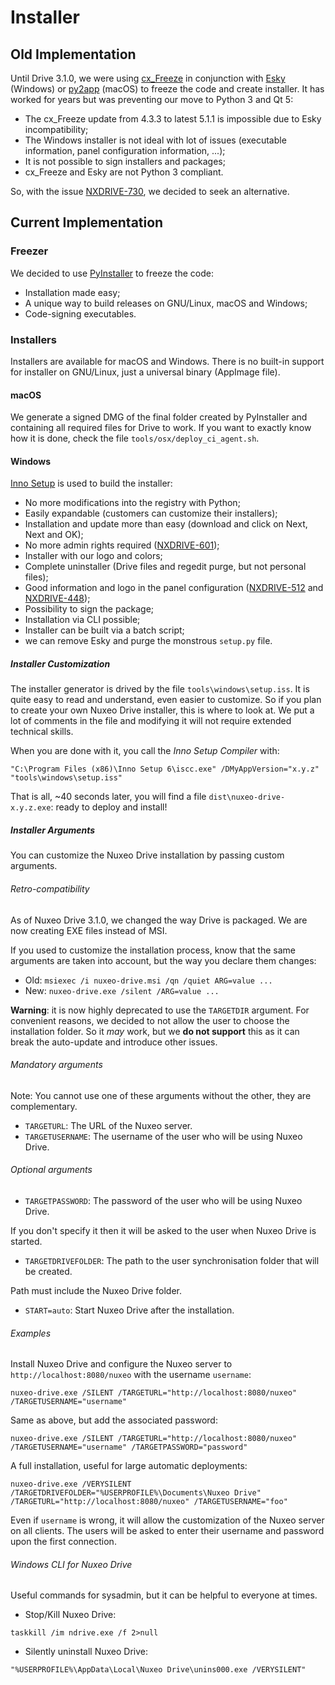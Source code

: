 # Installer

## Old Implementation

Until Drive 3.1.0, we were using [cx_Freeze](https://pypi.org/project/cx_Freeze/) in conjunction with [Esky](https://pypi.org/project/esky/) (Windows) or [py2app](https://pypi.org/project/py2app/) (macOS) to freeze the code and create installer.
It has worked for years but was preventing our move to Python 3 and Qt 5:

- The cx_Freeze update from 4.3.3 to latest 5.1.1 is impossible due to Esky incompatibility;
- The Windows installer is not ideal with lot of issues (executable information, panel configuration information, ...);
- It is not possible to sign installers and packages;
- cx_Freeze and Esky are not Python 3 compliant.

So, with the issue [NXDRIVE-730](https://hyland.atlassian.net/browse/NXDRIVE-730), we decided to seek an alternative.

## Current Implementation

### Freezer

We decided to use [PyInstaller](http://www.pyinstaller.org/) to freeze the code:

- Installation made easy;
- A unique way to build releases on GNU/Linux, macOS and Windows;
- Code-signing executables.

### Installers

Installers are available for macOS and Windows.
There is no built-in support for installer on GNU/Linux, just a universal binary (AppImage file).

#### macOS

We generate a signed DMG of the final folder created by PyInstaller and containing all required files for Drive to work.
If you want to exactly know how it is done, check the file `tools/osx/deploy_ci_agent.sh`.

#### Windows

[Inno Setup](http://www.jrsoftware.org/) is used to build the installer:

- No more modifications into the registry with Python;
- Easily expandable (customers can customize their installers);
- Installation and update more than easy (download and click on Next, Next and OK);
- No more admin rights required ([NXDRIVE-601](https://hyland.atlassian.net/browse/NXDRIVE-601));
- Installer with our logo and colors;
- Complete uninstaller (Drive files and regedit purge, but not personal files);
- Good information and logo in the panel configuration ([NXDRIVE-512](https://hyland.atlassian.net/browse/NXDRIVE-512) and [NXDRIVE-448](https://hyland.atlassian.net/browse/NXDRIVE-448));
- Possibility to sign the package;
- Installation via CLI possible;
- Installer can be built via a batch script;
- we can remove Esky and purge the monstrous `setup.py` file.

##### Installer Customization

The installer generator is drived by the file `tools\windows\setup.iss`. It is quite easy to read and understand, even easier to customize.
So if you plan to create your own Nuxeo Drive installer, this is where to look at. We put a lot of comments in the file and modifying it will not require extended technical skills.

When you are done with it, you call the *Inno Setup Compiler* with:

[//]: # (XXX_INNO_SETUP)

```batch
"C:\Program Files (x86)\Inno Setup 6\iscc.exe" /DMyAppVersion="x.y.z" "tools\windows\setup.iss"
```

That is all, ~40 seconds later, you will find a file `dist\nuxeo-drive-x.y.z.exe`: ready to deploy and install!

##### Installer Arguments

You can customize the Nuxeo Drive installation by passing custom arguments.

###### Retro-compatibility

As of Nuxeo Drive 3.1.0, we changed the way Drive is packaged. We are now creating EXE files instead of MSI.

If you used to customize the installation process, know that the same arguments are taken into account, but the way you declare them changes:

- Old: `msiexec /i nuxeo-drive.msi /qn /quiet ARG=value ...`
- New: `nuxeo-drive.exe /silent /ARG=value ...`

**Warning**: it is now highly deprecated to use the `TARGETDIR` argument. For convenient reasons, we decided to not allow the user to choose the installation folder.
So it *may* work, but we **do not support** this as it can break the auto-update and introduce other issues.

###### Mandatory arguments

Note: You cannot use one of these arguments without the other, they are complementary.

- `TARGETURL`:  The URL of the Nuxeo server.
- `TARGETUSERNAME`: The username of the user who will be using Nuxeo Drive.

###### Optional arguments

- `TARGETPASSWORD`: The password of the user who will be using Nuxeo Drive.

If you don't specify it then it will be asked to the user when Nuxeo Drive is started.

- `TARGETDRIVEFOLDER`: The path to the user synchronisation folder that will be created.

Path must include the Nuxeo Drive folder.

- `START=auto`: Start Nuxeo Drive after the installation.

###### Examples

Install Nuxeo Drive and configure the Nuxeo server to `http://localhost:8080/nuxeo` with the username `username`:

```batch
nuxeo-drive.exe /SILENT /TARGETURL="http://localhost:8080/nuxeo" /TARGETUSERNAME="username"
```

Same as above, but add the associated password:

```batch
nuxeo-drive.exe /SILENT /TARGETURL="http://localhost:8080/nuxeo" /TARGETUSERNAME="username" /TARGETPASSWORD="password"
```

A full installation, useful for large automatic deployments:

```batch
nuxeo-drive.exe /VERYSILENT /TARGETDRIVEFOLDER="%USERPROFILE%\Documents\Nuxeo Drive" /TARGETURL="http://localhost:8080/nuxeo" /TARGETUSERNAME="foo"
```

Even if `username` is wrong, it will allow the customization of the Nuxeo server on all clients. The users will be asked to enter their username and password upon the first connection.

###### Windows CLI for Nuxeo Drive

Useful commands for sysadmin, but it can be helpful to everyone at times.

- Stop/Kill Nuxeo Drive:

```batch
taskkill /im ndrive.exe /f 2>null
```

- Silently uninstall Nuxeo Drive:

```batch
"%USERPROFILE%\AppData\Local\Nuxeo Drive\unins000.exe /VERYSILENT"
```
